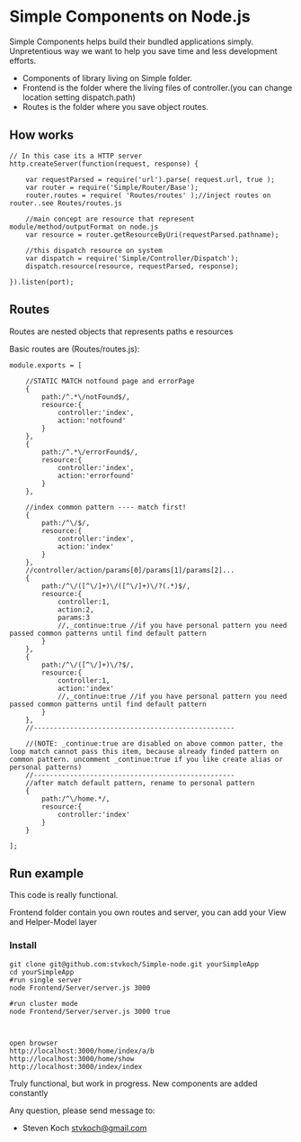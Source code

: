 # Simple Components on Node.js




Simple Components helps build their bundled applications simply. Unpretentious way we want to help you save time and less development efforts.

 - Components of library living on Simple folder.
 - Frontend is the folder where the living files of controller.(you can change location setting dispatch.path)
 - Routes is the folder where you save object routes.

## How works

	// In this case its a HTTP server
	http.createServer(function(request, response) {

		var requestParsed = require('url').parse( request.url, true );
		var router = require('Simple/Router/Base');
		router.routes = require( 'Routes/routes' );//inject routes on router..see Routes/routes.js

		//main concept are resource that represent module/method/outputFormat on node.js
		var resource = router.getResourceByUri(requestParsed.pathname);

		//this dispatch resource on system
		var dispatch = require('Simple/Controller/Dispatch');
		dispatch.resource(resource, requestParsed, response);

	}).listen(port);

## Routes

Routes are nested objects that represents paths e resources

Basic routes are (Routes/routes.js):


	module.exports = [

		//STATIC MATCH notfound page and errorPage
		{
			path:/^.*\/notFound$/,
			resource:{
				controller:'index',
				action:'notfound'
			}
		},
		{
			path:/^.*\/errorFound$/,
			resource:{
				controller:'index',
				action:'errorfound'
			}
		},

		//index common pattern ---- match first!
		{
			path:/^\/$/,
			resource:{
				controller:'index',
				action:'index'
			}
		},
		//controller/action/params[0]/params[1]/params[2]...
		{
			path:/^\/([^\/]+)\/([^\/]+)\/?(.*)$/,
			resource:{
				controller:1,
				action:2,
				params:3
				//,_continue:true //if you have personal pattern you need passed common patterns until find default pattern
			}
		},
		{
			path:/^\/([^\/]+)\/?$/,
			resource:{
				controller:1,
				action:'index'
				//,_continue:true //if you have personal pattern you need passed common patterns until find default pattern
			}
		},
		//--------------------------------------------------

		//(NOTE: _continue:true are disabled on above common patter, the loop match cannot pass this item, because already finded pattern on common pattern. uncomment _continue:true if you like create alias or personal patterns)
		//--------------------------------------------------
		//after match default pattern, rename to personal pattern
		{
			path:/^\/home.*/,
			resource:{
				controller:'index'
			}
		}

	];





## Run example

This code is really functional.

 Frontend folder contain you own routes and server, you can add your View and Helper-Model layer

 
 ### Install

 	git clone git@github.com:stvkoch/Simple-node.git yourSimpleApp
 	cd yourSimpleApp
 	#run single server
 	node Frontend/Server/server.js 3000

 	#run cluster mode
 	node Frontend/Server/server.js 3000 true



 	open browser
 	http://localhost:3000/home/index/a/b
 	http://localhost:3000/home/show
 	http://localhost:3000/index/index









Truly functional, but work in progress. New components are added constantly

Any question, please send message to:
- Steven Koch <stvkoch@gmail.com>